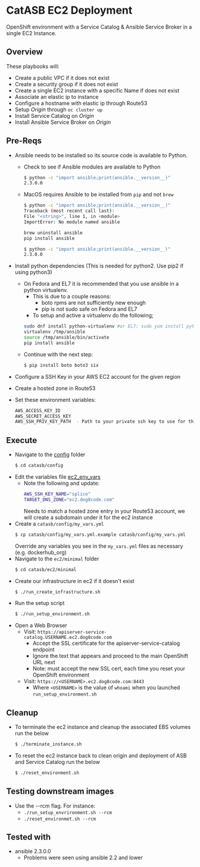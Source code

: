 # CatASB EC2 Deployment

OpenShift environment with a Service Catalog & Ansible Service Broker in a single EC2 Instance.

## Overview

These playbooks will:

* Create a public VPC if it does not exist
* Create a security group if it does not exist
* Create a single EC2 instance with a specific Name if does not exist
* Associate an elastic ip to instance
* Configure a hostname with elastic ip through Route53
* Setup *Origin* through `oc cluster up`
* Install Service Catalog on *Origin*
* Install Ansible Service Broker on *Origin*

## Pre-Reqs

* Ansible needs to be installed so its source code is available to Python.
  * Check to see if Ansible modules are available to Python
    ```bash
    $ python -c "import ansible;print(ansible.__version__)"
    2.3.0.0
    ```
  * MacOS requires Ansible to be installed from `pip` and not `brew`
    ```bash
    $ python -c "import ansible;print(ansible.__version__)"
    Traceback (most recent call last):
    File "<string>", line 1, in <module>
    ImportError: No module named ansible

    brew uninstall ansible
    pip install ansible

    $ python -c "import ansible;print(ansible.__version__)"
    2.3.0.0
    ```
* Install python dependencies (This is needed for python2. Use pip2 if using python3)
  * On Fedora and EL7 it is recommended that you use ansible in a python virtualenv.
    * This is due to a couple reasons:
      * boto rpms are not sufficiently new enough
      * pip is not sudo safe on Fedora and EL7
    * To setup and active a virtualenv do the following;
    ```bash
    sudo dnf install python-virtualenv #or EL7: sudo yum install python-virtualenv
    virtualenv /tmp/ansible
    source /tmp/ansible/bin/activate
    pip install ansible
    ```
  * Continue with the next step:
    ```bash
    $ pip install boto boto3 six
    ```

* Configure a SSH Key in your AWS EC2 account for the given region
* Create a hosted zone in Route53
* Set these environment variables:

  ```bash
  AWS_ACCESS_KEY_ID
  AWS_SECRET_ACCESS_KEY
  AWS_SSH_PRIV_KEY_PATH  - Path to your private ssh key to use for the ec2 instances
  ```

## Execute

* Navigate to the [config](../../config) folder
  ```bash
  $ cd catasb/config
  ```
* Edit the variables file [ec2_env_vars](../../ec2_env_vars)
  * Note the following and update:
    ```bash
    AWS_SSH_KEY_NAME="splice"
    TARGET_DNS_ZONE="ec2.dog8code.com"
    ```
    Needs to match a hosted zone entry in your Route53 account, we will create a subdomain under it for the ec2 instance
* Create a `catasb/config/my_vars.yml`
  ```bash
  $ cp catasb/config/my_vars.yml.example catasb/config/my_vars.yml
  ```
  Override any variables you see in the `my_vars.yml` files as necessary (e.g. dockerhub_org)
* Navigate to the `ec2/minimal` folder
  ```bash
  $ cd catasb/ec2/minimal
  ```
* Create our infrastructure in ec2 if it doesn't exist
  ```bash
  $ ./run_create_infrastructure.sh
  ```
* Run the setup script
  ```bash
  $ ./run_setup_environment.sh
  ```
* Open a Web Browser
  * Visit: `https://apiserver-service-catalog.USERNAME.ec2.dog8code.com`
    * Accept the SSL certificate for the apiserver-service-catalog endpoint
    * Ignore the text that appears and proceed to the main OpenShift URL next
    * Note: must accept the new SSL cert, each time you reset your OpenShift environment
  * Visit: `https://<USERNAME>.ec2.dog8code.com:8443`
    * Where `<USERNAME>` is the value of `whoami` when you launched `run_setup_environment.sh`

## Cleanup

* To terminate the ec2 instance and cleanup the associated EBS volumes run the below
  ```bash
  $ ./terminate_instance.sh
  ```
* To reset the ec2 instance back to clean origin and deployment of ASB and Service Catalog run the below
  ```bash
  $ ./reset_environment.sh
  ```

## Testing downstream images
  * Use the --rcm flag. For instance:
    * `./run_setup_envrironment.sh --rcm`
    * `./reset_environmet.sh --rcm`

## Tested with
  * ansible 2.3.0.0
    * Problems were seen using ansible 2.2 and lower
